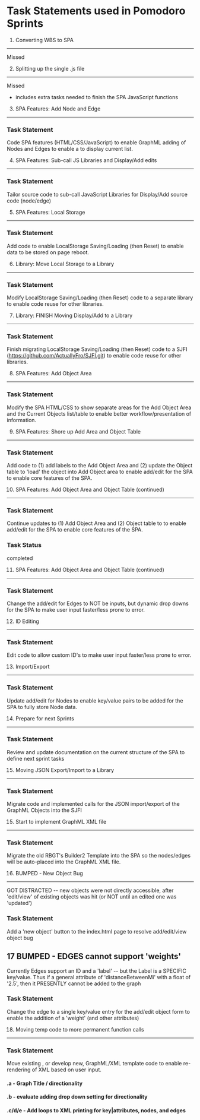 Task Statements used in Pomodoro Sprints
========================================

1. Converting WBS to SPA
------------------------
Missed

2. Splitting up the single .js file
-----------------------------------
Missed

- includes extra tasks needed to finish the SPA JavaScript functions


3. SPA Features: Add Node and Edge 
----------------------------------

### Task Statement
Code SPA features (HTML/CSS/JavaScript) to enable GraphML adding of Nodes and Edges to enable a <table > to display current list.


4. SPA Features: Sub-call JS Libraries and Display/Add edits
---------------------

### Task Statement
Tailor source code to sub-call JavaScript Libraries for Display/Add source code (node/edge)

5. SPA Features: Local Storage
-----------------------------

### Task Statement
Add code to enable LocalStorage Saving/Loading (then Reset) to enable data to be stored on page reboot.


6. Library: Move Local Storage to a Library 
-------------------------------------------

### Task Statement
Modify LocalStorage Saving/Loading (then Reset) code to a separate library to enable code reuse for other libraries.

7. Library: FINISH Moving Display/Add to a Library
--------------------------------------------------

### Task Statement
Finish migrating LocalStorage Saving/Loading (then Reset) code to a SJFI (https://github.com/ActuallyFro/SJFI.git) to enable code reuse for other libraries.

8. SPA Features: Add Object Area
-------------------------------

### Task Statement
Modify the SPA HTML/CSS to show separate areas for the Add Object Area and the Current Objects list/table to enable better workflow/presentation of information.

9. SPA Features: Shore up Add Area and Object Table
-------------------------------------------------

### Task Statement
Add code to (1) add labels to the Add Object Area and (2) update the Object table to 'load' the object into Add Object area to enable add/edit for the SPA to enable core features of the SPA.

10. SPA Features: Add Object Area and Object Table (continued)
-------------------------------------------------------------
### Task Statement
Continue updates to (1) Add Object Area and (2) Object table to to enable add/edit for the SPA to enable core features of the SPA.

### Task Status
completed

11. SPA Features: Add Object Area and Object Table (continued)
-------------------------------------------------------------
### Task Statement
Change the add/edit for Edges to NOT be inputs, but dynamic drop downs for the SPA to make user input faster/less prone to error.

12. ID Editing
--------------
### Task Statement
Edit code to allow custom ID's  to make user input faster/less prone to error.

13. Import/Export
----------------
### Task Statement
Update add/edit for Nodes to enable key/value pairs to be added for the SPA to fully store Node data.

<!-- =================== SOME DAYS LATER ===================== -->

14. Prepare for next Sprints
---------------------------
### Task Statement
Review and update documentation on the current structure of the SPA to define next sprint tasks

15. Moving JSON Export/Import to a Library
------------------------------------------
### Task Statement
Migrate code and implemented calls for the JSON import/export of the GraphML Objects into the SJFI

15. Start to implement GraphML XML file
---------------------------------------
### Task Statement
Migrate the old RBGT's Builder2 Template into the SPA so the nodes/edges will be auto-placed into the GraphML XML file.

16. BUMPED - New Object Bug
---------------------------
GOT DISTRACTED -- new objects were not directly accessible, after 'edit/view' of existing objects was hit (or NOT until an edited one was 'updated')
### Task Statement
Add a 'new object' button to the index.html page to resolve add/edit/view object bug

17 BUMPED - EDGES cannot support 'weights'
--------------------------------------------
Currently Edges support an ID and a 'label' -- but the Label is a SPECIFIC key/value. Thus if a general attribute of 'distanceBetweenMi' with a float of '2.5', then it PRESENTLY cannot be added to the graph
### Task Statement
Change the edge to a single key/value entry for the add/edit object form to enable the addition of a 'weight' (and other attributes)

18. Moving temp code to more permanent function calls
-----------------------------------------------------
### Task Statement
Move existing , or develop new, GraphML/XML template code to enable re-rendering of XML based on user input.

#### .a - Graph Title / directionality

#### .b - evaluate adding drop down setting for directionality

#### .c/d/e - Add loops to XML printing for key|attributes, nodes, and edges 

